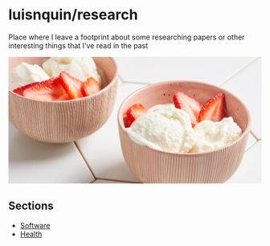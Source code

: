 
# luisnquin/research

Place where I leave a footprint about some researching papers or other interesting things that I've read in the past

![Vanilla frozen yogurt](./assets//vanilla-frozen-yogurt.jpg)

## Sections

- [Software](./cake/software/README.md)
- [Health](./cake/health/README.md)
